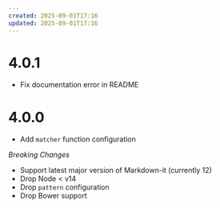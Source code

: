 ```yaml
---
created: 2025-09-01T17:16
updated: 2025-09-01T17:16
---
```

# 4.0.1

- Fix documentation error in README

# 4.0.0

- Add `matcher` function configuration

_Breaking Changes_

- Support latest major version of Markdown-it (currently 12)
- Drop Node < v14
- Drop `pattern` configuration
- Drop Bower support
